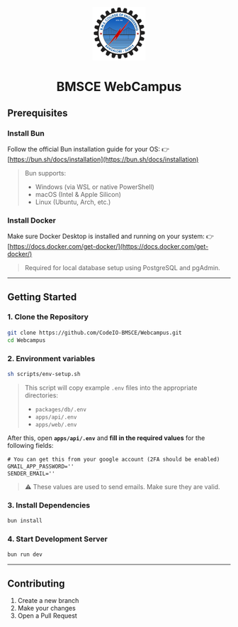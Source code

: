 <p align="center">
  <img src="https://github.com/CodeIO-BMSCE/Webcampus/blob/main/apps/web/public/bmsce.svg" alt="BMSCE Logo" width="120" />
</p>

<h1 align="center">BMSCE WebCampus</h1>

## Prerequisites

### Install Bun

Follow the official Bun installation guide for your OS:
👉 [https://bun.sh/docs/installation](https://bun.sh/docs/installation)

> Bun supports:
>
> * Windows (via WSL or native PowerShell)
> * macOS (Intel & Apple Silicon)
> * Linux (Ubuntu, Arch, etc.)

### Install Docker

Make sure Docker Desktop is installed and running on your system:
👉 [https://docs.docker.com/get-docker/](https://docs.docker.com/get-docker/)

> Required for local database setup using PostgreSQL and pgAdmin.

---

## Getting Started

### 1. Clone the Repository

```bash
git clone https://github.com/CodeIO-BMSCE/Webcampus.git
cd Webcampus
```

### 2. Environment variables

```bash
sh scripts/env-setup.sh
```

> This script will copy example `.env` files into the appropriate directories:
>
> * `packages/db/.env`
> * `apps/api/.env`
> * `apps/web/.env`

After this, open **`apps/api/.env`** and **fill in the required values** for the following fields:

```env
# You can get this from your google account (2FA should be enabled)
GMAIL_APP_PASSWORD=''
SENDER_EMAIL=''
```

> ⚠️ These values are used to send emails. Make sure they are valid.


### 3. Install Dependencies

```bash
bun install
```

### 4. Start Development Server

```bash
bun run dev
```

---

## Contributing

1. Create a new branch
2. Make your changes
3. Open a Pull Request